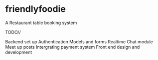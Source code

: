# friendlyfoodie
A Restaurant table booking system

TODO//

Backend set up
Authentication
Models and forms
Realtime Chat module
Meet up posts
Intergrating payment system
Front end design and development
 